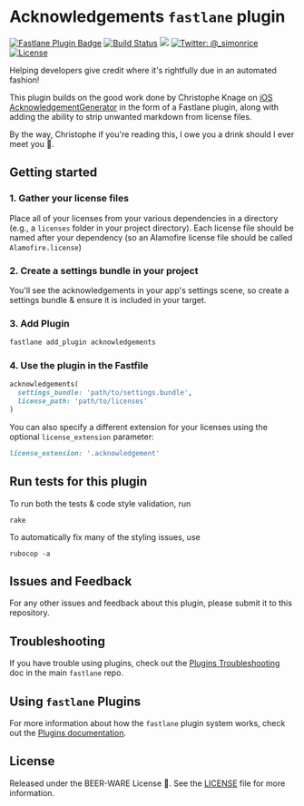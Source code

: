# Acknowledgements `fastlane` plugin

[![Fastlane Plugin Badge](https://rawcdn.githack.com/fastlane/fastlane/master/fastlane/assets/plugin-badge.svg)](https://rubygems.org/gems/fastlane-plugin-acknowledgements)
[![Build Status](https://api.travis-ci.org/simonrice/fastlane-plugin-acknowledgements.svg)](https://travis-ci.org/simonrice/fastlane-plugin-acknowledgements)
![](http://ruby-gem-downloads-badge.herokuapp.com/fastlane-plugin-acknowledgements)
[![Twitter: @_simonrice](https://img.shields.io/badge/contact-@_simonrice-blue.svg?style=flat)](https://twitter.com/_simonrice)
[![License](https://img.shields.io/badge/license-Beerware_🍺-green.svg?style=flat)](https://github.com/simonrice/fastlane-plugin-acknowledgements/blob/master/LICENSE)

Helping developers give credit where it's rightfully due in an automated fashion!

This plugin builds on the good work done by Christophe Knage on [iOS AcknowledgementGenerator](https://github.com/cvknage/iOS-AcknowledgementGenerator) in the form of a Fastlane plugin, along with adding the ability to strip unwanted markdown from license files.

By the way, Christophe if you're reading this, I owe you a drink should I ever meet you 🍻.

## Getting started

### 1.  Gather your license files

Place all of your licenses from your various dependencies in a directory (e.g., a `licenses` folder in your project directory).  Each license file should be named after your dependency (so an Alamofire license file should be called `Alamofire.license`)

### 2.  Create a settings bundle in your project

You'll see the acknowledgements in your app's settings scene, so create a settings bundle & ensure it is included in your target.

### 3.  Add Plugin

```bash
fastlane add_plugin acknowledgements
```

### 4.  Use the plugin in the Fastfile

```ruby
acknowledgements(
  settings_bundle: 'path/to/settings.bundle',
  license_path: 'path/to/licenses'
)
```

You can also specify a different extension for your licenses using the optional `license_extension` parameter:

```ruby
license_extension: '.acknowledgement'
```

## Run tests for this plugin

To run both the tests & code style validation, run

```
rake
```

To automatically fix many of the styling issues, use
```
rubocop -a
```

## Issues and Feedback

For any other issues and feedback about this plugin, please submit it to this repository.

## Troubleshooting

If you have trouble using plugins, check out the [Plugins Troubleshooting](https://github.com/fastlane/fastlane/blob/master/fastlane/docs/PluginsTroubleshooting.md) doc in the main `fastlane` repo.

## Using `fastlane` Plugins

For more information about how the `fastlane` plugin system works, check out the [Plugins documentation](https://github.com/fastlane/fastlane/blob/master/fastlane/docs/Plugins.md).

## License

Released under the BEER-WARE License 🍺. See the
[LICENSE](https://github.com/simonrice/fastlane-plugin-acknowledgements/blob/master/LICENSE)
file for more information.

